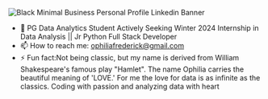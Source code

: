 ![Black Minimal Business Personal Profile Linkedin Banner](https://user-images.githubusercontent.com/76613993/200097145-a17b0a4a-12ce-47c8-b383-19d91b55145d.png)

- 👯 PG Data Analytics Student Actively Seeking Winter 2024 Internship in Data Analysis || Jr Python Full Stack Developer
- 📫 How to reach me: ophiliafrederick@gmail.com
- ⚡ Fun fact:Not being classic, but my name is derived from William Shakespeare's famous play "Hamlet". The name Ophilia carries the beautiful meaning of 'LOVE.' For me the love for data is as infinite as the classics. Coding with passion and analyzing data with heart

